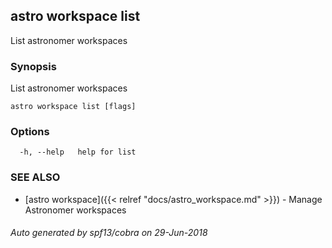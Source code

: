 ## astro workspace list

List astronomer workspaces

### Synopsis

List astronomer workspaces

```
astro workspace list [flags]
```

### Options

```
  -h, --help   help for list
```

### SEE ALSO

* [astro workspace]({{< relref "docs/astro_workspace.md" >}})	 - Manage Astronomer workspaces

###### Auto generated by spf13/cobra on 29-Jun-2018
